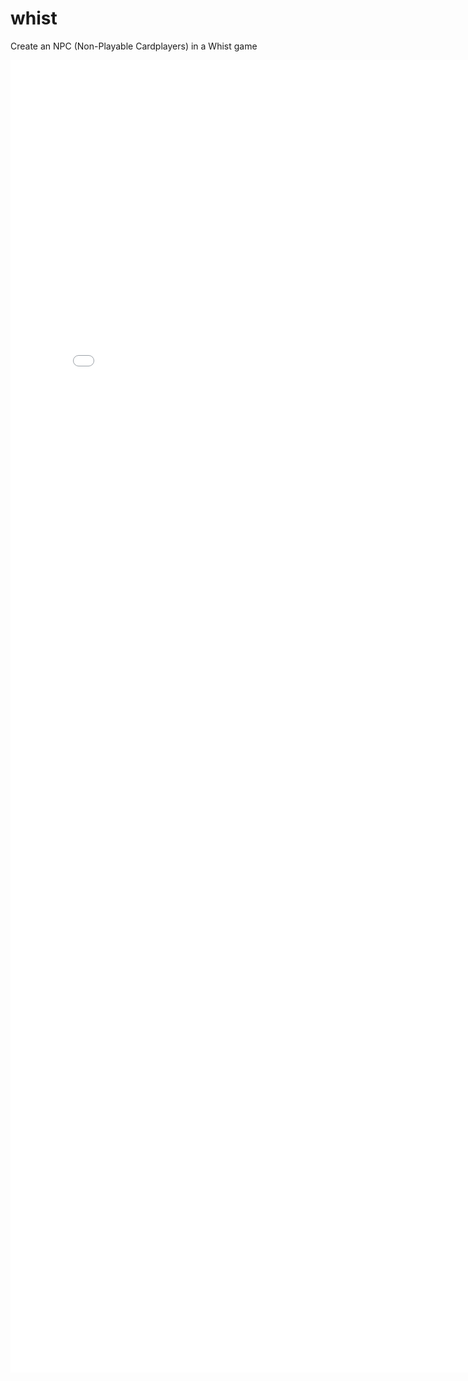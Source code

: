# whist

Create an NPC (Non-Playable Cardplayers) in a Whist game

<embed src="report.pdf" width="800px" height="2100px" />
